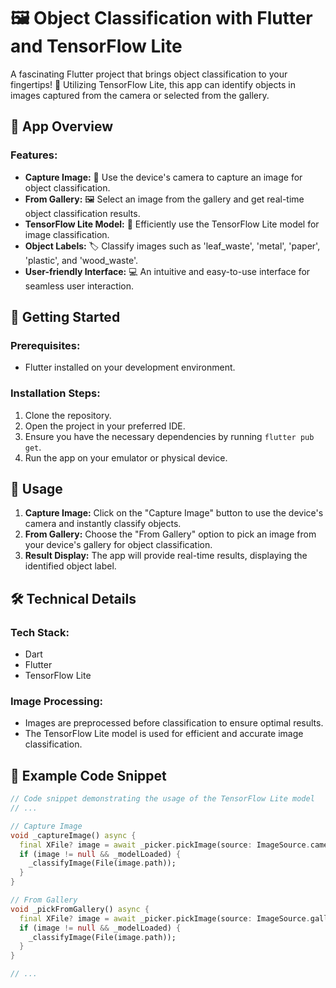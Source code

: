 # 🖼️ Object Classification with Flutter and TensorFlow Lite

A fascinating Flutter project that brings object classification to your fingertips! 🚀 Utilizing TensorFlow Lite, this app can identify objects in images captured from the camera or selected from the gallery.

## 📱 App Overview

### Features:
- **Capture Image:** 📸 Use the device's camera to capture an image for object classification.
- **From Gallery:** 🖼️ Select an image from the gallery and get real-time object classification results.
- **TensorFlow Lite Model:** 🧠 Efficiently use the TensorFlow Lite model for image classification.
- **Object Labels:** 🏷️ Classify images such as 'leaf_waste', 'metal', 'paper', 'plastic', and 'wood_waste'.
- **User-friendly Interface:** 💻 An intuitive and easy-to-use interface for seamless user interaction.

## 🚀 Getting Started

### Prerequisites:
- Flutter installed on your development environment.

### Installation Steps:
1. Clone the repository.
2. Open the project in your preferred IDE.
3. Ensure you have the necessary dependencies by running `flutter pub get`.
4. Run the app on your emulator or physical device.

## 🎉 Usage

1. **Capture Image:** Click on the "Capture Image" button to use the device's camera and instantly classify objects.
2. **From Gallery:** Choose the "From Gallery" option to pick an image from your device's gallery for object classification.
3. **Result Display:** The app will provide real-time results, displaying the identified object label.

## 🛠️ Technical Details

### Tech Stack:
- Dart
- Flutter
- TensorFlow Lite

### Image Processing:
- Images are preprocessed before classification to ensure optimal results.
- The TensorFlow Lite model is used for efficient and accurate image classification.

## 🤖 Example Code Snippet

```dart
// Code snippet demonstrating the usage of the TensorFlow Lite model
// ...

// Capture Image
void _captureImage() async {
  final XFile? image = await _picker.pickImage(source: ImageSource.camera);
  if (image != null && _modelLoaded) {
    _classifyImage(File(image.path));
  }
}

// From Gallery
void _pickFromGallery() async {
  final XFile? image = await _picker.pickImage(source: ImageSource.gallery);
  if (image != null && _modelLoaded) {
    _classifyImage(File(image.path));
  }
}

// ...
```
